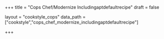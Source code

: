 +++
title = "Cops Chef/Modernize Includingaptdefaultrecipe"
draft = false

layout = "cookstyle_cops"
data_path = ["cookstyle","cops_chef_modernize_includingaptdefaultrecipe"]

+++

<!-- The content of this page is automatically generated from the
cops_chef_modernize_includingaptdefaultrecipe.yml file in github.com/chef/cookstyle/docs-chef-io/data/cookstyle. -->
